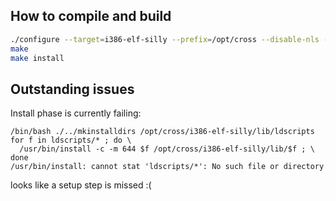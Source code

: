 ## How to compile and build

```bash
./configure --target=i386-elf-silly --prefix=/opt/cross --disable-nls --disable-gdb --disable-libdecnumber --disable-sim
make
make install
```

## Outstanding issues

Install phase is currently failing: 
```
/bin/bash ./../mkinstalldirs /opt/cross/i386-elf-silly/lib/ldscripts
for f in ldscripts/* ; do \
  /usr/bin/install -c -m 644 $f /opt/cross/i386-elf-silly/lib/$f ; \
done
/usr/bin/install: cannot stat 'ldscripts/*': No such file or directory
```

looks like a setup step is missed :(
        